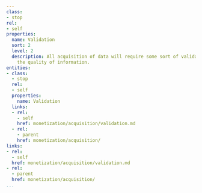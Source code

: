 ```yaml
---
class:
- stop
rel:
- self
properties:
  name: Validation
  sort: 2
  level: 2
  description: All acquisition of data will require some sort of validation to ensure
    the quality of information.
entities:
- class:
  - stop
  rel:
  - self
  properties:
    name: Validation
  links:
  - rel:
    - self
    href: monetization/acquisition/validation.md
  - rel:
    - parent
    href: monetization/acquisition/
links:
- rel:
  - self
  href: monetization/acquisition/validation.md
- rel:
  - parent
  href: monetization/acquisition/
...
```

